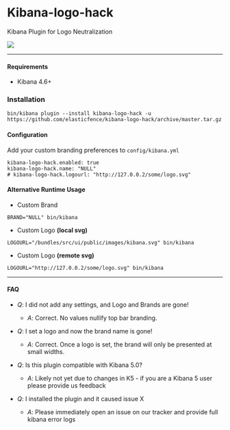 # Kibana-logo-hack
Kibana Plugin for Logo Neutralization

<img src="http://i.imgur.com/61132PJ.png" />

--------
#### Requirements

* Kibana 4.6+


### Installation
```
bin/kibana plugin --install kibana-logo-hack -u https://github.com/elasticfence/kibana-logo-hack/archive/master.tar.gz
```

#### Configuration
Add your custom branding preferences to ```config/kibana.yml``` 
```
kibana-logo-hack.enabled: true
kibana-logo-hack.name: "NULL"
# kibana-logo-hack.logourl: "http://127.0.0.2/some/logo.svg"

```
#### Alternative Runtime Usage
* Custom Brand
```
BRAND="NULL" bin/kibana
```

* Custom Logo __(local svg)__
```
LOGOURL="/bundles/src/ui/public/images/kibana.svg" bin/kibana
```
* Custom Logo __(remote svg)__
```
LOGOURL="http://127.0.0.2/some/logo.svg" bin/kibana
```

--------

#### FAQ

* _Q_: I did not add any settings, and Logo and Brands are gone!
  * _A_: Correct. No values nullify top bar branding.  

* _Q_: I set a logo and now the brand name is gone!
  * _A_: Correct. Once a logo is set, the brand will only be presented at small widths. 

* _Q_: Is this plugin compatible with Kibana 5.0?
  * _A_: Likely not yet due to changes in K5 - if you are a Kibana 5 user please provide us feedback

* _Q_: I installed the plugin and it caused issue X
  * _A_: Please immediately open an issue on our tracker and provide full kibana error logs

